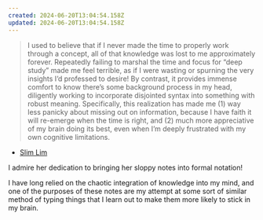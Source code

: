 ```yaml
---
created: 2024-06-20T13:04:54.158Z
updated: 2024-06-20T13:04:54.158Z
---
```

> I used to believe that if I never made the time to properly work through a concept, all of that knowledge was lost to me approximately forever. Repeatedly failing to marshal the time and focus for “deep study” made me feel terrible, as if I were wasting or spurning the very insights I’d professed to desire! By contrast, it provides immense comfort to know there’s some background process in my head, diligently working to incorporate disjointed syntax into something with robust meaning. Specifically, this realization has made me (1) way less panicky about missing out on information, because I have faith it will re-emerge when the time is right, and (2) much more appreciative of my brain doing its best, even when I’m deeply frustrated with my own cognitive limitations.

- [Slim Lim](https://slim.computer/blug/chaotic-learning.html)

I admire her dedication to bringing her sloppy notes into formal notation!

I have long relied on the chaotic integration of knowledge into my mind, and one of the purposes of these notes are my attempt at some sort of similar method of typing things that I learn out to make them more likely to stick in my brain.